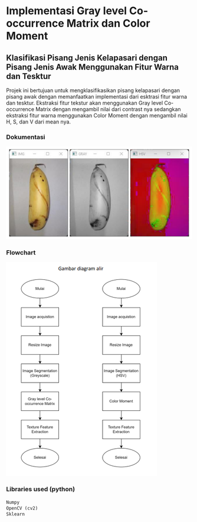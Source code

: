 # Implementasi Gray level Co-occurrence Matrix dan Color Moment
## Klasifikasi Pisang Jenis Kelapasari dengan Pisang Jenis Awak Menggunakan Fitur Warna dan Tesktur
Projek ini bertujuan untuk mengklasifikasikan pisang kelapasari dengan pisang awak dengan memanfaatkan implementasi dari esktrasi fitur warna dan tesktur. Ekstraksi fitur tekstur akan menggunakan Gray level Co-occurrence Matrix dengan mengambil nilai dari contrast nya sedangkan ekstraksi fitur warna menggunakan Color Moment dengan mengambil nilai H, S, dan V dari mean nya.

### Dokumentasi
![](documentation.png)

### Flowchart
![](flowchart.png)

### Libraries used (python)
```
Numpy
OpenCV (cv2)
Sklearn
``` 

